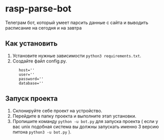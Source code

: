 # rasp-parse-bot

Телеграм бот, который умеет парсить данные с сайта и выводить расписание на сегодня и на завтра

## Как установить
  1) Установите нужные зависимости ```python3 requirements.txt```.
  2) Создайте файл config.py.

```
      host=''
      user=''
      password=''
      database=''
```
    
## Запуск проекта

1) Склонируйте себе проект на устройство.
2) Перейдите в папку проекта и выполните этап установки.
3) Пропишите команду ```python -u bot.py``` для запуска проекта ( если у вас unix подобная система вы должны запускать именно 3 версию питона ```python3 -u bot.py``` ).
